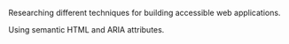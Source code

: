 Researching different techniques for building accessible web applications.

Using semantic HTML and ARIA attributes.